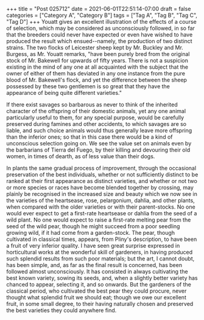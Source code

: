 +++
title = "Post 025712"
date = 2021-06-01T22:51:14-07:00
draft = false
categories = ["Category A", "Category B"]
tags = ["Tag A", "Tag B", "Tag C", "Tag D"]
+++
Youatt gives an excellent illustration of the effects of a course of selection, which may be considered as unconsciously followed, in so far that the breeders could never have expected or even have wished to have produced the result which ensued--namely, the production of two distinct strains. The two flocks of Leicester sheep kept by Mr. Buckley and Mr. Burgess, as Mr. Youatt remarks, "have been purely bred from the original stock of Mr. Bakewell for upwards of fifty years. There is not a suspicion existing in the mind of any one at all acquainted with the subject that the owner of either of them has deviated in any one instance from the pure blood of Mr. Bakewell's flock, and yet the difference between the sheep possessed by these two gentlemen is so great that they have the appearance of being quite different varieties."

If there exist savages so barbarous as never to think of the inherited character of the offspring of their domestic animals, yet any one animal particularly useful to them, for any special purpose, would be carefully preserved during famines and other accidents, to which savages are so liable, and such choice animals would thus generally leave more offspring than the inferior ones; so that in this case there would be a kind of unconscious selection going on. We see the value set on animals even by the barbarians of Tierra del Fuego, by their killing and devouring their old women, in times of dearth, as of less value than their dogs.

In plants the same gradual process of improvement, through the occasional preservation of the best individuals, whether or not sufficiently distinct to be ranked at their first appearance as distinct varieties, and whether or not two or more species or races have become blended together by crossing, may plainly be recognised in the increased size and beauty which we now see in the varieties of the heartsease, rose, pelargonium, dahlia, and other plants, when compared with the older varieties or with their parent-stocks. No one would ever expect to get a first-rate heartsease or dahlia from the seed of a wild plant. No one would expect to raise a first-rate melting pear from the seed of the wild pear, though he might succeed from a poor seedling growing wild, if it had come from a garden-stock. The pear, though cultivated in classical times, appears, from Pliny's description, to have been a fruit of very inferior quality. I have seen great surprise expressed in horticultural works at the wonderful skill of gardeners, in having produced such splendid results from such poor materials; but the art, I cannot doubt, has been simple, and, as far as the final result is concerned, has been followed almost unconsciously. It has consisted in always cultivating the best known variety, sowing its seeds, and, when a slightly better variety has chanced to appear, selecting it, and so onwards. But the gardeners of the classical period, who cultivated the best pear they could procure, never thought what splendid fruit we should eat; though we owe our excellent fruit, in some small degree, to their having naturally chosen and preserved the best varieties they could anywhere find.
